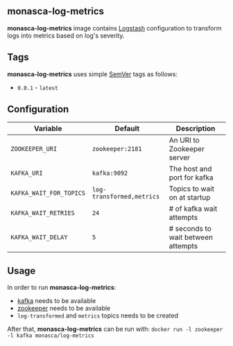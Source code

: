 monasca-log-metrics
-------------------

**monasca-log-metrics** image contains [Logstash][1] configuration
to transform logs into metrics based on log's severity.

Tags
----

**monasca-log-metrics** uses simple [SemVer][2] tags as follows:

* `0.0.1` - `latest`

Configuration
-------------

| Variable                  |   Default        | Description                        |
|---------------------------|------------------|------------------------------------|
| `ZOOKEEPER_URI`           | `zookeeper:2181` | An URI to Zookeeper server         |
| `KAFKA_URI`               | `kafka:9092`     | The host and port for kafka        |
| `KAFKA_WAIT_FOR_TOPICS`   | `log-transformed,metrics` | Topics to wait on at startup |
| `KAFKA_WAIT_RETRIES`      | `24`             | # of kafka wait attempts           |
| `KAFKA_WAIT_DELAY`        | `5`              | # seconds to wait between attempts |

Usage
-----

In order to run **monasca-log-metrics**:

* [kafka][3] needs to be available
* [zookeeper][4] needs to be available
* `log-transformed` and `metrics` topics needs to be created

After that, **monasca-log-metrics** can be run with:
```docker run -l zookeeper -l kafka monasca/log-metrics```

[1]: https://hub.docker.com/_/logstash/
[2]: http://semver.org/
[3]: https://github.com/monasca/monasca-docker/kafka
[4]: https://hub.docker.com/_/zookeeper
